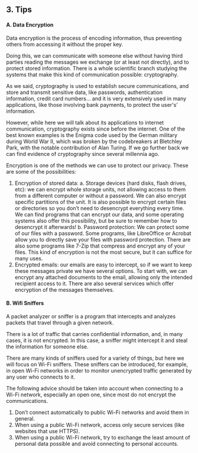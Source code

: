 ## 3. Tips

#### A. Data Encryption
Data encryption is the process of encoding information, thus preventing others from accessing it without the proper key.

Doing this, we can communicate with someone else without having third parties reading the messages we exchange (or at least not directly), and to protect stored information. There is a whole scientific branch studying the systems that make this kind of communication possible: cryptography.

As we said, cryptography is used to establish secure communications, and store and transmit sensitive data, like passwords, authentication information, credit card numbers… and it is very extensively used in many applications, like those involving bank payments, to protect the user's’ information.

However, while here we will talk about its applications to internet communication, cryptography exists since before the internet. One of the best known examples is the Enigma code used by the German military during World War II, which was broken by the codebreakers at Bletchley Park, with the notable contribution of Alan Turing. If we go further back we can find evidence of cryptography since several millennia ago.

Encryption is one of the methods we can use to protect our privacy. These are some of the possibilities:

1. Encryption of stored data:
  a. Storage devices (hard disks, flash drives, etc): we can encrypt whole storage units, not allowing access to them from a different computer or without a password. We can also encrypt specific partitions of the unit. It is also possible to encrypt certain files or directories so you don’t need to desencrypt everything every time. We can find programs that can encrypt our data, and some operating systems also offer this possibility, but be sure to remember how to desencrypt it afterwards!
  b. Password protection: We can protect some of our files with a password. Some programs, like LibreOffice or Acrobat allow you to directly save your files with password protection. There are also some programs like 7-Zip that compress and encrypt any of your files. This kind of encryption is not the most secure, but it can suffice for many uses.
2. Encrypted emails: our emails are easy to intercept, so if we want to keep these messages private we have several options. To start with, we can encrypt any attached documents to the email, allowing only the intended recipient access to it. There are also several services which offer encryption of the messages themselves.

#### B. Wifi Sniffers
A packet analyzer or sniffer is a program that intercepts and analyzes packets that travel through a given network.

There is a lot of traffic that carries confidential information, and, in many cases, it is not encrypted. In this case, a sniffer might intercept it and steal the information for someone else.

There are many kinds of sniffers used for a variety of things, but here we will focus on Wi-Fi sniffers. These sniffers can be introduced, for example, in open Wi-Fi networks in order to monitor unencrypted traffic generated by any user who connects to it.

The following advice should be taken into account when connecting to a Wi-Fi network, especially an open one, since most do not encrypt the communications.

1. Don’t connect automatically to public Wi-Fi networks and avoid them in general.
2. When using a public Wi-Fi network, access only secure services (like websites that use HTTPS).
3. When using a public Wi-Fi network, try to exchange the least amount of personal data possible and avoid connecting to personal accounts.
